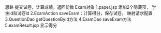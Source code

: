 思路
    提交试卷，计算成绩，返回份数
    Exam对象
1.paper.jsp
    添加2个隐藏项， 学生id和试卷id
2.ExamAction
    saveExam：计算得分，保存试卷。
    映射请求配置
3.QuestionDao
    getQuestionById方法
4.ExamDao
    saveExam方法
5.examResult.jsp
    显示得分
    




    
    